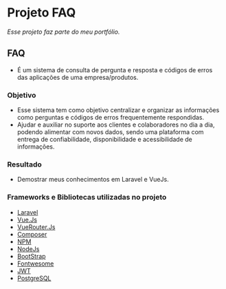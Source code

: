 # Projeto FAQ
*Esse projeto faz parte do meu portfólio.*

## FAQ
* É um sistema de consulta de pergunta e resposta e códigos de erros das aplicações de uma empresa/produtos.

### Objetivo
* Esse sistema tem como objetivo centralizar e organizar as informações como perguntas e códigos de erros frequentemente respondidas.
* Ajudar e auxiliar no suporte aos clientes e colaboradores no dia a dia, podendo alimentar com novos dados, sendo uma plataforma com entrega de confiabilidade, disponibilidade e acessibilidade de informações.

### Resultado
* Demostrar meus conhecimentos em Laravel e VueJs.
 

### Frameworks e Bibliotecas utilizadas no projeto
* [Laravel](https://laravel.com/) 
* [Vue.Js](https://vuejs.org/)
* [VueRouter.Js](https://router.vuejs.org/)
* [Composer ](https://getcomposer.org/)
* [NPM](https://www.npmjs.com/get-npm) 
* [NodeJs ](https://nodejs.org/en/)
* [BootStrap](https://getbootstrap.com/docs/4.0/getting-started/introduction/)
* [Fontwesome ](https://fontawesome.com/)
* [JWT ](https://jwt-auth.readthedocs.io/en/develop/)
* [PostgreSQL ](https://www.postgresql.org/)



